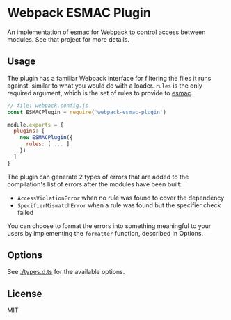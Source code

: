 # Webpack ESMAC Plugin

An implementation of [esmac] for Webpack to control access between modules. See
that project for more details.

## Usage

The plugin has a familiar Webpack interface for filtering the files it runs
against, similar to what you would do with a loader. `rules` is the only
required argument, which is the set of rules to provide to [esmac].

```javascript
// file: webpack.config.js
const ESMACPlugin = require('webpack-esmac-plugin')

module.exports = {
  plugins: [
    new ESMACPlugin({
      rules: [ ... ]
    })
  ]
}
```

The plugin can generate 2 types of errors that are added to the compilation's
list of errors after the modules have been built:

- `AccessViolationError` when no rule was found to cover the dependency
- `SpecifierMismatchError` when a rule was found but the specifier check failed

You can choose to format the errors into something meaningful to your users
by implementing the `formatter` function, described in Options.

## Options

See [./types.d.ts](./types.d.ts) for the available options.

## License

MIT

[esmac]: https://github.com/instructure/esmac
